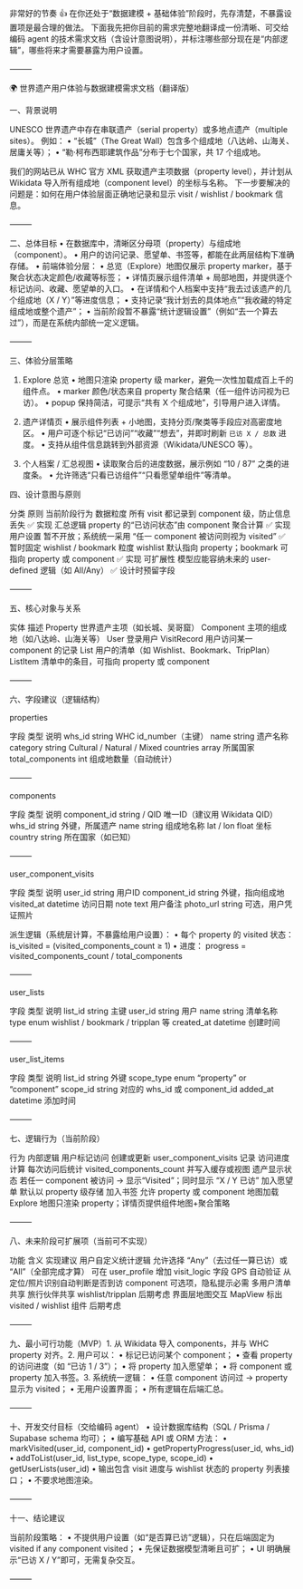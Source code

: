 非常好的节奏 👍
在你还处于“数据建模 + 基础体验”阶段时，先存清楚，不暴露设置项是最合理的做法。
下面我先把你目前的需求完整地翻译成一份清晰、可交给编码 agent 的技术需求文档（含设计意图说明），并标注哪些部分现在是“内部逻辑”，哪些将来才需要暴露为用户设置。

⸻

🌍 世界遗产用户体验与数据建模需求文档（翻译版）

一、背景说明

UNESCO 世界遗产中存在串联遗产（serial property）或多地点遗产（multiple sites）。
例如：
• “长城”（The Great Wall）包含多个组成地（八达岭、山海关、居庸关等）；
• “勒·柯布西耶建筑作品”分布于七个国家，共 17 个组成地。

我们的网站已从 WHC 官方 XML 获取遗产主项数据（property level），并计划从 Wikidata 导入所有组成地（component level）的坐标与名称。
下一步要解决的问题是：如何在用户体验层面正确地记录和显示 visit / wishlist / bookmark 信息。

⸻

二、总体目标
• 在数据库中，清晰区分母项（property）与组成地（component）。
• 用户的访问记录、愿望单、书签等，都能在此两层结构下准确存储。
• 前端体验分层：
• 总览（Explore）地图仅展示 property marker，基于聚合状态决定颜色/收藏等标签；
• 详情页展示组件清单 + 局部地图，并提供逐个标记访问、收藏、愿望单的入口。
• 在详情和个人档案中支持“我去过该遗产的几个组成地（X / Y）”等进度信息；
• 支持记录“我计划去的具体地点”“我收藏的特定组成地或整个遗产”；
• 当前阶段暂不暴露“统计逻辑设置”（例如“去一个算去过”），而是在系统内部统一定义逻辑。

⸻

三、体验分层策略

1. Explore 总览
   • 地图只渲染 property 级 marker，避免一次性加载成百上千的组件点。
   • marker 颜色/状态来自 property 聚合结果（任一组件访问视为已访）。
   • popup 保持简洁，可提示“共有 X 个组成地”，引导用户进入详情。

2. 遗产详情页
   • 展示组件列表 + 小地图，支持分页/聚类等手段应对高密度地区。
   • 用户可逐个标记“已访问”“收藏”“想去”，并即时刷新 `已访 X / 总数` 进度。
   • 支持从组件信息跳转到外部资源（Wikidata/UNESCO 等）。

3. 个人档案 / 汇总视图
   • 读取聚合后的进度数据，展示例如 “10 / 87” 之类的进度条。
   • 允许筛选“只看已访组件”“只看愿望单组件”等清单。

四、设计意图与原则

分类 原则 当前阶段行为
数据粒度 所有 visit 都记录到 component 级，防止信息丢失 ✅ 实现
汇总逻辑 property 的“已访问状态”由 component 聚合计算 ✅ 实现
用户设置 暂不开放；系统统一采用 “任一 component 被访问则视为 visited” ✅ 暂时固定
wishlist / bookmark 粒度 wishlist 默认指向 property；bookmark 可指向 property 或 component ✅ 实现
可扩展性 模型应能容纳未来的 user-defined 逻辑（如 All/Any） ✅ 设计时预留字段

⸻

五、核心对象与关系

实体 描述
Property 世界遗产主项（如长城、吴哥窟）
Component 主项的组成地（如八达岭、山海关等）
User 登录用户
VisitRecord 用户访问某一 component 的记录
List 用户的清单（如 Wishlist、Bookmark、TripPlan）
ListItem 清单中的条目，可指向 property 或 component

⸻

六、字段建议（逻辑结构）

properties

字段 类型 说明
whs_id string WHC id_number（主键）
name string 遗产名称
category string Cultural / Natural / Mixed
countries array 所属国家
total_components int 组成地数量（自动统计）

⸻

components

字段 类型 说明
component_id string / QID 唯一ID（建议用 Wikidata QID）
whs_id string 外键，所属遗产
name string 组成地名称
lat / lon float 坐标
country string 所在国家（如已知）

⸻

user_component_visits

字段 类型 说明
user_id string 用户ID
component_id string 外键，指向组成地
visited_at datetime 访问日期
note text 用户备注
photo_url string 可选，用户凭证照片

派生逻辑（系统层计算，不暴露给用户设置）：
• 每个 property 的 visited 状态：
is_visited = (visited_components_count ≥ 1)
• 进度：
progress = visited_components_count / total_components

⸻

user_lists

字段 类型 说明
list_id string 主键
user_id string 用户
name string 清单名称
type enum wishlist / bookmark / tripplan 等
created_at datetime 创建时间

⸻

user_list_items

字段 类型 说明
list_id string 外键
scope_type enum “property” or “component”
scope_id string 对应的 whs_id 或 component_id
added_at datetime 添加时间

⸻

七、逻辑行为（当前阶段）

行为 内部逻辑
用户标记访问 创建或更新 user_component_visits 记录
访问进度计算 每次访问后统计 visited_components_count 并写入缓存或视图
遗产显示状态 若任一 component 被访问 → 显示“Visited”；同时显示 “X / Y 已访”
加入愿望单 默认以 property 级存储
加入书签 允许 property 或 component
地图加载 Explore 地图只渲染 property；详情页提供组件地图+聚合策略

⸻

八、未来阶段可扩展项（当前可不实现）

功能 含义 实现建议
用户自定义统计逻辑 允许选择 “Any”（去过任一算已访）或 “All”（全部完成才算） 可在 user_profile 增加 visit_logic 字段
GPS 自动验证 从定位/照片识别自动判断是否到访 component 可选项，隐私提示必需
多用户清单共享 旅行伙伴共享 wishlist/tripplan 后期考虑
界面层地图交互 MapView 标出 visited / wishlist 组件 后期考虑

⸻

九、最小可行功能（MVP）1. 从 Wikidata 导入 components，并与 WHC property 对齐。2. 用户可以：
• 标记已访问某个 component；
• 查看 property 的访问进度（如 “已访 1 / 3”）；
• 将 property 加入愿望单；
• 将 component 或 property 加入书签。3. 系统统一逻辑：
• 任意 component 访问过 → property 显示为 visited；
• 无用户设置界面；
• 所有逻辑在后端汇总。

⸻

十、开发交付目标（交给编码 agent）
• 设计数据库结构（SQL / Prisma / Supabase schema 均可）；
• 编写基础 API 或 ORM 方法：
• markVisited(user_id, component_id)
• getPropertyProgress(user_id, whs_id)
• addToList(user_id, list_type, scope_type, scope_id)
• getUserLists(user_id)
• 输出包含 visit 进度与 wishlist 状态的 property 列表接口；
• 不要求地图渲染。

⸻

十一、结论建议

当前阶段策略：
• 不提供用户设置（如“是否算已访”逻辑），只在后端固定为 visited if any component visited；
• 先保证数据模型清晰且可扩；
• UI 明确展示“已访 X / Y”即可，无需复杂交互。

⸻
